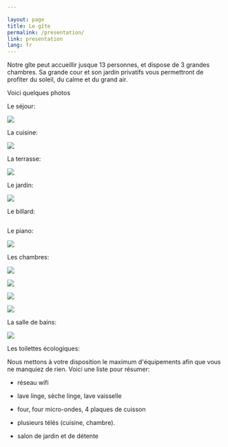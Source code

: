 ```yaml
---

layout: page
title: Le gîte
permalink: /presentation/
link: presentation
lang: fr
---
```



Notre gîte peut accueillir jusque 13 personnes, et dispose de 3 grandes chambres. Sa grande cour et son jardin privatifs vous permettront de profiter du soleil, du calme et du grand air.

<!--%Il est labellisé <a href="/images/DecisionClassement2016.pdf" target="_blank">"meublé de tourisme 3 étoiles" </a> , pour vous garantir un niveau de service et de confort maximum. 
-->


Voici quelques photos

Le séjour:

![](/images/diaporama/.jpg) 

La cuisine:

![](/images/diaporama/.jpg )

La terrasse:

![](/images/diaporama/.jpg )


Le jardin:

![](/images/diaporama/.jpg )


Le billard:

![]()


Le piano: 

![](/images/diaporama/.jpg )


Les chambres:

![](/images/diaporama.jpg )

![](/images/diaporama.jpg )

![](/images/diaporama.jpg )

![](/images/diaporama/.jpg )

La salle de bains:

![](/images/diaporama/.jpg )

Les toilettes écologiques:

Nous mettons à votre disposition le maximum d'équipements afin que vous ne manquiez de rien. Voici une liste pour résumer:




- réseau wifi


- lave linge, sèche linge, lave vaisselle


- four, four micro-ondes, 4 plaques de cuisson

- plusieurs télés (cuisine, chambre).

- salon de jardin et de détente

